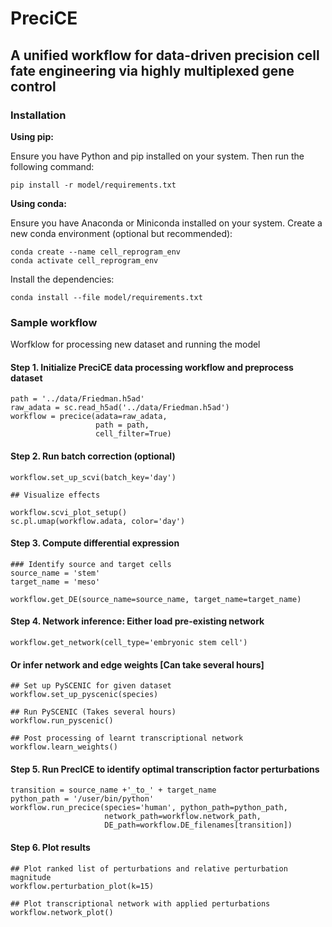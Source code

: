# PreciCE

## A unified workflow for data-driven precision cell fate engineering via highly multiplexed gene control


### Installation

**Using pip:**

Ensure you have Python and pip installed on your system. Then run the following command:

```pip install -r model/requirements.txt```

**Using conda:**

Ensure you have Anaconda or Miniconda installed on your system. Create a new conda environment (optional but recommended):

```
conda create --name cell_reprogram_env
conda activate cell_reprogram_env
```

Install the dependencies:
```
conda install --file model/requirements.txt
```





### Sample workflow


Worfklow for processing new dataset and running the model

#### Step 1. Initialize PreciCE data processing workflow and preprocess dataset
```
path = '../data/Friedman.h5ad'
raw_adata = sc.read_h5ad('../data/Friedman.h5ad')
workflow = precice(adata=raw_adata, 
                   path = path, 
                   cell_filter=True)
```

#### Step 2. Run batch correction (optional)
```
workflow.set_up_scvi(batch_key='day')

## Visualize effects

workflow.scvi_plot_setup()
sc.pl.umap(workflow.adata, color='day')
```

#### Step 3. Compute differential expression
```
### Identify source and target cells
source_name = 'stem'
target_name = 'meso'

workflow.get_DE(source_name=source_name, target_name=target_name)
```

#### Step 4. Network inference: Either load pre-existing network
```
workflow.get_network(cell_type='embryonic stem cell')
```

#### Or infer network and edge weights [Can take several hours]
```
## Set up PySCENIC for given dataset
workflow.set_up_pyscenic(species)

## Run PySCENIC (Takes several hours)
workflow.run_pyscenic()

## Post processing of learnt transcriptional network
workflow.learn_weights()
```

#### Step 5. Run PrecICE to identify optimal transcription factor perturbations
```
transition = source_name +'_to_' + target_name
python_path = '/user/bin/python'
workflow.run_precice(species='human', python_path=python_path,
                     network_path=workflow.network_path,
                     DE_path=workflow.DE_filenames[transition])
```

#### Step 6. Plot results
```
## Plot ranked list of perturbations and relative perturbation magnitude
workflow.perturbation_plot(k=15)

## Plot transcriptional network with applied perturbations
workflow.network_plot()
```
